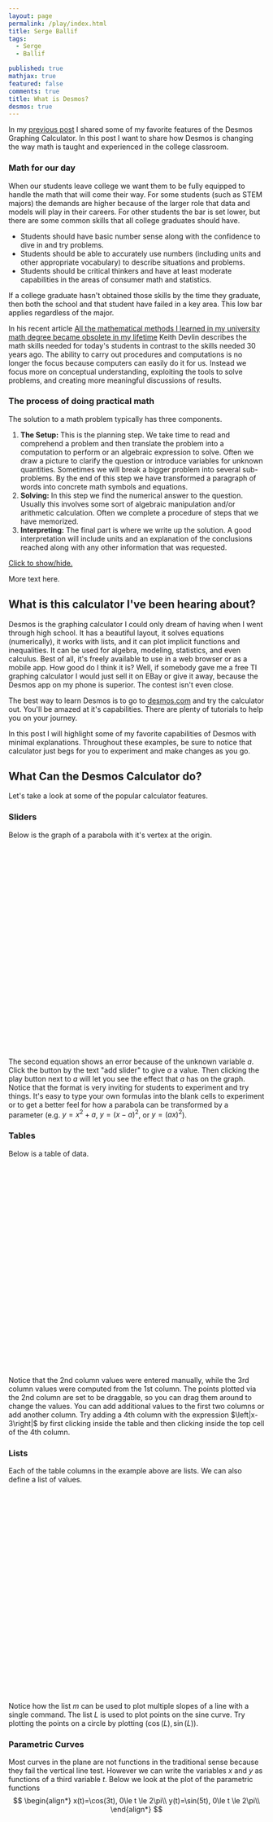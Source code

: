 ```yaml
---
layout: page
permalink: /play/index.html
title: Serge Ballif
tags: 
  - Serge
  - Ballif

published: true
mathjax: true
featured: false
comments: true
title: What is Desmos?
desmos: true
---
```



<script type="text/javascript">
 function showhide(id) {
    var e = document.getElementById(id);
    e.style.display = (e.style.display == 'block') ? 'none' : 'block';
 }
</script>


In my [previous post](https://sergeballif.github.io/personal/math/teaching/fun/a-brief-intro-to-desmos) I shared some of my favorite features of the Desmos Graphing Calculator. In this post I want to share how Desmos is changing the way math is taught and experienced in the college classroom. 

### Math for our day

When our students leave college we want them to be fully equipped to handle the math that will come their way. For some students (such as STEM majors) the demands are higher because of the larger role that data and models will play in their careers.  For other students the bar is set lower, but there are some common skills that all college graduates should have. 

* Students should have basic number sense along with the confidence to dive in and try problems.
* Students should be able to accurately use numbers (including units and other appropriate vocabulary) to describe situations and problems.
* Students should be critical thinkers and have at least moderate capabilities in the areas of consumer math and statistics.

If a college graduate hasn't obtained those skills by the time they graduate, then both the school and that student have failed in a key area. This low bar applies regardless of the major.

In his recent article [All the mathematical methods I learned in my university math degree became obsolete in my lifetime](http://www.huffingtonpost.com/entry/all-the-mathematical-methods-i-learned-in-my-university_us_58693ef9e4b014e7c72ee248?timestamp=1483293018441) Keith Devlin describes the math skills needed for today's students in contrast to the skills needed 30 years ago. The ability to carry out procedures and computations is no longer the focus because computers can easily do it for us. Instead we focus more on conceptual understanding, exploiting the tools to solve problems, and creating more meaningful discussions of results.

### The process of doing practical math

The solution to a math problem typically has three components.  

1. __The Setup:__ This is the planning step. We take time to read and comprehend a problem and then translate the problem into a computation to perform or an algebraic expression to solve. Often we draw a picture to clarify the question or introduce variables for unknown quantities. Sometimes we will break a bigger problem into several sub-problems. By the end of this step we have transformed a paragraph of words into concrete math symbols and equations.
2. __Solving:__ In this step we find the numerical answer to the question. Usually this involves some sort of algebraic manipulation and/or arithmetic calculation. Often we complete a procedure of steps that we have memorized.
3. __Interpreting:__ The final part is where we write up the solution. A good interpretation will include units and an explanation of the conclusions reached along with any other information that was requested.




<a href="javascript:showhide('answer1')">
    Click to show/hide.
</a>

<div id="answer1" style="display:none;">
Hmm.

<p><div id="calculator20" style="width: 800px; height: 400px; margin: auto;"></div></p>
  <script >
    var elt = document.getElementById('calculator20');
    var calculator = Desmos.Calculator(elt);

calculator.setExpression({
  type: 'table',
  columns: [
    {
      latex: 'x',
      values: ['1', '2', '3', '4', '5']
    },
    {
      latex: 'y',
      values: ['1', '4', '9', '16', '25'],
      dragMode: Desmos.DragModes.XY
    },
    {
      latex: 'x^2',
      color: Desmos.Colors.BLUE,
      columnMode: Desmos.ColumnModes.LINES
    }
  ]
});
  </script>


</div>

<p>More text here.</p>
 





## What is this calculator I've been hearing about?

Desmos is the graphing calculator I could only dream of having when I went through high school. It has a beautiful layout, it solves equations (numerically), it works with lists, and it can plot implicit functions and inequalities. It can be used for algebra, modeling, statistics, and even calculus. Best of all, it's freely available to use in a web browser or as a mobile app. How good do I think it is? Well, if somebody gave me a free TI graphing calculator I would just sell it on EBay or give it away, because the Desmos app on my phone is superior. The contest isn't even close.

The best way to learn Desmos is to go to [desmos.com](https://www.desmos.com/) and try the calculator out. You'll be amazed at it's capabilities. There are plenty of tutorials to help you on your journey.

In this post I will highlight some of my favorite capabilities of Desmos with minimal explanations. Throughout these examples, be sure to notice that calculator just begs for you to experiment and make changes as you go.

## What Can the Desmos Calculator do?

Let's take a look at some of the popular calculator features. 

### Sliders

Below is the graph of a parabola with it's vertex at the origin. 

<p><div id="calculator" style="width: 800px; height: 400px; margin: auto;"></div></p>

<script>
    var elt = document.getElementById('calculator');
    var calculator = Desmos.Calculator(elt);
    calculator.setExpression({id:'graph1', latex:'y=x^2'});
    
    calculator.setExpression({
  id: '2',
  latex: 'y=ax^2',
  color: '#662225'
});
</script>

The second equation shows an error because of the unknown variable $a$. Click the button by the text "add slider" to give $a$ a value. Then clicking the play button next to $a$ will let you see the effect that $a$ has on the graph. Notice that the format is very inviting for students to experiment and try things. It's easy to type your own formulas into the blank cells to experiment or to get a better feel for how a parabola can be transformed by a parameter (e.g. $y=x^2+a$, $y=(x-a)^2$, or $y=(ax)^2$).

### Tables

Below is a table of data.

<p><div id="calculator2" style="width: 800px; height: 400px; margin: auto;"></div></p>
  <script >
    var elt = document.getElementById('calculator2');
    var calculator = Desmos.Calculator(elt);

calculator.setExpression({
  type: 'table',
  columns: [
    {
      latex: 'x',
      values: ['1', '2', '3', '4', '5']
    },
    {
      latex: 'y',
      values: ['1', '4', '9', '16', '25'],
      dragMode: Desmos.DragModes.XY
    },
    {
      latex: 'x^2',
      color: Desmos.Colors.BLUE,
      columnMode: Desmos.ColumnModes.LINES
    }
  ]
});
  </script>

<p>
Notice that the 2nd column values were entered manually, while the 3rd column values were computed from the 1st column. The points plotted via the 2nd column are set to be draggable, so you can drag them around to change the values. You can add additional values to the first two columns or add another column. Try adding a 4th column with the expression $\left|x-3\right|$ by first clicking inside the table and then clicking inside the top cell of the 4th column.
</p>

### Lists

Each of the table columns in the example above are lists. We can also define a list of values.

<p><div id="calculator3" style="width: 800px; height: 400px; margin: auto;"></div></p>
<script>
    var elt = document.getElementById('calculator3');
    var calculator = Desmos.Calculator(elt);
    calculator.setMathBounds({
  left: -1,
  right: 7,
  bottom: -1.3,
  top: 1.3
});
    calculator.setExpression({id:'graph1', latex:'m=[5,4,3,2,1]'}); 
    calculator.setExpression({
  id: '2',
  latex: 'y=mx',
  color: '#662225'
});
    calculator.setExpression({
  id: '3',
  latex: 'L=[0,0.2,...,6]'
});
    calculator.setExpression({
  id: '4',
  latex: '(L,sin(L))'
});
</script>

Notice how the list $m$ can be used to plot multiple slopes of a line with a single command. The list $L$ is used to plot points on the sine curve. Try plotting the points on a circle by plotting $(\cos(L),\sin(L))$.

### Parametric Curves
Most curves in the plane are not functions in the traditional sense because they fail the vertical line test. However we can write the variables $x$ and $y$ as functions of a third variable $t$. Below we look at the plot of the parametric functions
$$
\begin{align*}
x(t)=\cos(3t), 0\le t \le 2\pi\\
y(t)=\sin(5t), 0\le t \le 2\pi\\
\end{align*}
$$
<p><div id="calculator4" style="width: 800px; height: 400px; margin: auto;"></div></p>
<script>
    var elt = document.getElementById('calculator4');
    var calculator = Desmos.Calculator(elt);
    calculator.setMathBounds({
  left: -2,
  right: 2,
  bottom: -2,
  top: 2
});
    calculator.setExpression({id:'2', latex:'(cos(3at),sin(5at))', domain:{ min: 0, max: 6.28 }, color: Desmos.Colors.BLACK}); 
    calculator.setExpression({id:'3', latex:'a=1', sliderBounds: { min: 0, max: 1}}); 
</script>

I sneeked a parameter $a$ into the calculator so that we can actually watch the curve being drawn. Click the play button to the left of $a$ to see the curve in action.

### Inequalities
Desmos will plot inequalities for you.

  <p><div id="calculator5" style="width: 800px; height: 400px; margin: auto;"></div></p>
  <script >
    var initialState = {"version":1,"graph":{"showGrid":true,"showXAxis":true,"showYAxis":true,"xAxisStep":0,"yAxisStep":0,"xAxisMinorSubdivisions":0,"yAxisMinorSubdivisions":0,"xAxisArrowMode":"NONE","yAxisArrowMode":"NONE","xAxisLabel":"","yAxisLabel":"","xAxisNumbers":true,"yAxisNumbers":true,"polarMode":false,"polarNumbers":true,"degreeMode":false,"projectorMode":false,"squareAxes":true,"viewport":{"xmin":-10,"ymin":-13.54387107276575,"xmax":10,"ymax":13.54387107276575}},"expressions":{"list":[{"id":"2",type:"folder","title":"Click the triangle to my left to reveal the formulas","memberIds":{"3":true,"4":true},"hidden":false,"collapsed":true,"secret":false},{"id":"3","type":"expression","latex":"x^2+y^2\\le a^2","domain":{"min":0,"max":1},"hidden":false,"color":"#4F81BD","style":"normal","residualVariable":"","regressionParameters":{},"isLogModeRegression":false},{"id":"4","type":"expression","latex":"a=[1,2,3,4,5,6]"}]}}

    var elt1 = document.getElementById('calculator5');
    var calculator1 = Desmos.GraphingCalculator(elt1,  {
      administerSecretFolders: false
    });
    calculator1.setState(initialState);
  </script>
  
Open the folder to see the formulas that produced the shaded circles. Try to add a few more circles.

### Draggable Points

Desmos lets you create points that you move. You can even specify that the point should be on a specific curve.

<p><div id="calculator6" style="width: 800px; height: 400px; margin: auto;"></div></p>
<script>
    var elt = document.getElementById('calculator6');
    var calculator = Desmos.Calculator(elt);
    calculator.setMathBounds({
  left: -1,
  right: 7,
  bottom: -2,
  top: 2
});
    calculator.setExpression({
  id: '2',
  latex: 'f(x)=\\cos(x)+sin(3x)',
  color: '#662225'
});
     calculator.setExpression({
  id: '7',
  latex: 'a=1'
});
        calculator.setExpression({
  id: '8',
  latex: '(a,f(a))',
  color: '#000'
});
    calculator.setExpression({
  id: '3',
  latex: '0\\le y \\le f(x)\\left\\{2<x<a\\right\\}',
    color: '#BC8F8F'
});
    calculator.setExpression({
  id: '4',
  latex: '0\\ge y \\ge f(x)\\left\\{a<x<2\\right\\}',
    color: '#BC8F8F'
});
    calculator.setExpression({
  id: '5',
  latex: '0\\le y \\le f(x)\\left\\{a<x<2\\right\\}',
    color: '#FFCC11'
});
    calculator.setExpression({
  id: '6',
  latex: '0\\ge y \\ge f(x)\\left\\{2<x<a\\right\\}',
    color: '#FFCC11'
});
      calculator.setExpression({
  id:'1', latex:'A(x)=\\int_{2}^{x}f(t)dt',
 hidden: 'true'}); 
</script>

Drag the black point around to see how it is glued to the curve $y=f(x)$. You'll notice that I have included some shading using inequalities. Desmos has it's own special notation for conditionally restricting output: place the condition insided of curly braces such as $\{2<x < a\}$ in the graph above. 

If you scroll to the bottom of the expression list you will see a function $A(x)$ that is disabled. Click on the circle to the left of this function to enable it. Calculus students will recognize the function $A(x)$ as a net signed-area function starting at $x=2$ (whose output is the lavender area minus the yellow area). The ability to hide plots is particularly useful for large projects. Try redefining $f(x)$ to be $f(x)=\sin \left(x^2\right)$ to see how it changes the graph.

### Curve Fitting

Desmos makes it easy to come up with models to match a collection of data. The table below shows some points plotted along with the curve that Desmos fit to the points.

<p><div id="calculator7" style="width: 800px; height: 400px; margin: auto;"></div></p>
  <script >
    var elt = document.getElementById('calculator7');
    var calculator = Desmos.Calculator(elt);

 calculator.setExpression({
  id: '2',
  latex: 'y_1~ax_1^2+bx_1+c',
  color: '#662225'
});
calculator.setExpression({
  type: 'table',
  columns: [
    {
      latex: 'x_1',
      values: ['-2','-1','0','1', '2', '3']
    },
    {
      latex: 'y_1',
      values: ['-5', '-2', '0', '1', '1','0'],
    },
  ]
}); 
  </script>

To get the curves we just notice that the points look like they fit a parabola, so we would guess that formula would be of the form $y=ax^2+bx+c$. Then we replace "$y$" with "$y_1$" and "$x$" with "$x_1$" so that Desmos will refer to the table to get its values. Finally we replace "$=$" with "$\sim$" so that Desmos knows you want to fit a curve approximation. That's where we get the code:

$$y_1\sim ax_1^2+bx_1+c$$.

Try changing some of the values in the table to see what parabola gives the best approximation.

### Points of Interest

Desmos is also a great tool for solving equations, finding intercepts, or maximizing or minimizing curves. For example, suppose we wanted to maximize the area of a rectangle in the first quadrant under the green curve below.

<p><div id="calculator8" style="width: 800px; height: 500px; margin: auto;"></div></p> 

  <script >
    var elt = document.getElementById('calculator8');
    var calculator = Desmos.GraphingCalculator(elt);
calculator.setExpression({
  id: '0',
  latex: 'A(x)=xf(x)',
  color: '#91371B',
  hidden: true
});
    calculator.setExpression({
  id: '1',
  latex: 'A(a)',
});
      calculator.setExpression({
  id: '2',
  latex: 'f(x)=.1\\left(x-4\\right)^2\\left\\{0\\le x\\le 4\\right\\}',
  color: '#4A572C'
});
     calculator.setExpression({
  id: '3',
  latex: 'a=1'
});
     calculator.setExpression({
  id: '4',
  latex: '(a,f(a))',
  color: '#000'
});
     calculator.setExpression({
  id: '5',
  latex: '0\\le x \\le a\\left\\{0\\le y\\le f(a)\\right\\}',
  color: '#4A572C'
});
     calculator.setExpression({
  id: '6',
  latex: '0\\le y\\le f(a)\\left\\{0\\le x \\le a\\right\\}',
  color: '#4A572C'
});
    calculator.setMathBounds({
  left: -.2,
  right: 4.5,
  bottom: -1,
  top: 4
});
    calculator.updateSettings({
      projectorMode: true
    });
  </script>
  
The area of each rectangle is base $\times$ height or $x\cdot f(x)$, so we defined the area function $A(x)=x\cdot f(x)$. Drag the black point back and forth along the curve. You can view the actual area by looking at the expression in cell 2. To get the maximum area we can just look at the plot of $A(x)$. click the circle to the left of $A(x)$ to un-hide the graph. Click on the graph of $A(x)$ and you will see some gray dots appear at points of interest (such as intercepts, points of intersection, or maximum values). Click the point on the top to see the maximum possible area of a rectangle under the curve.

Note that the font and line width are larger in this example. That's because the calculator is set to projector mode (using the wrench icon in the upper right corner).

## Just the Tip of the Iceberg

I hope these examples have given you some small appreciation of the features that make Desmos so much fun to use and so effective as a teaching tool. This post could go on for a considerable length describing the cool features of Desmos, but I will stop here and encourage you to go try it out for yourself. Once you have tried out the calculator you'll be ready to learn about [teacher.desmos.com](https://teacher.desmos.com/) and the huge repository of activities that have been created and curated. 

In my next post I plan describe how Desmos is transforming the way that math is taught and experienced in the college classroom. 



